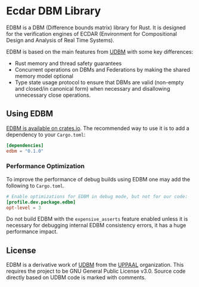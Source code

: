 # Ecdar DBM Library
EDBM is a DBM (Difference bounds matrix) library for Rust. It is designed for the verification engines of ECDAR (Environment for Compositional Design and Analysis of Real Time Systems). 

EDBM is based on the main features from [UDBM](https://github.com/UPPAALModelChecker/UDBM) with some key differences:
- Rust memory and thread safety guarantees
- Concurrent operations on DBMs and Federations by making the shared memory model optional
- Type state usage protocol to ensure that DBMs are valid (non-empty and closed/in canonical form) when necessary and disallowing unnecessary close operations.

## Using EDBM
[EDBM is available on crates.io](...). The recommended way to use it is to add a dependency to your `Cargo.toml`:
```toml
[dependencies]
edbm = "0.1.0"
```

### Performance Optimization
To improve the performance of debug builds using EDBM one may add the following to `Cargo.toml`.
```toml
# Enable optimizations for EDBM in debug mode, but not for our code:
[profile.dev.package.edbm]
opt-level = 3
```
Do not build EDBM with the `expensive_asserts` feature enabled unless it is necessary for debugging internal EDBM consistency errors, it has a huge performance impact.

## License
EDBM is a derivative work of [UDBM](https://github.com/UPPAALModelChecker/UDBM) from the [UPPAAL](https://uppaal.org/) organization. This requires the project to be GNU General Public License v3.0. Source code directly based on UDBM code is marked with comments.

